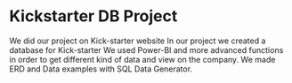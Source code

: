 # Kickstarter DB Project
We did our project on Kick-starter website In our project we created a database for Kick-starter We used Power-BI and more advanced functions in order to get different kind of data and view on the company. We made ERD and Data examples with SQL Data Generator.
